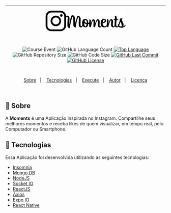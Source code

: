 ﻿___
<p align="center"> <img src="github/moments_logo.png" width="50%"></p>
<br/>
<p align="center">
<img alt="Course Event" src="https://img.shields.io/badge/omnistack-week%207-%23000000"/>
<img alt="GitHub Language Count" 		  src="https://img.shields.io/github/languages/count/alissonpratesperes/moments?color=000000"/>
<a href="https://github.com/alissonpratesperes/moments/search?l=javascript"><img alt="Top Language" src="https://img.shields.io/github/languages/top/alissonpratesperes/moments?color=000000"/></a>
<img alt="GitHub Repository Size" src="https://img.shields.io/github/repo-size/alissonpratesperes/moments?color=000000">
<img alt="GitHub Code Size" src="https://img.shields.io/github/languages/code-size/alissonpratesperes/moments?color=000000"/>
<a href="https://github.com/alissonpratesperes/moments/commits/main">
<img alt="GitHub Last Commit" src="https://img.shields.io/github/last-commit/alissonpratesperes/moments?color=000000"></a>
<a href ="https://github.com/alissonpratesperes/moments/blob/main/LICENSE"> <img alt="GitHub License" src="https://img.shields.io/badge/license-MIT-000000"/> 
</p>
<br/>
<p align="center">
<a href="#dart-sobre">Sobre</a>&nbsp;&nbsp;&nbsp;|&nbsp;&nbsp;&nbsp;
<a href="#battery-tecnologias">Tecnologias</a>&nbsp;&nbsp;&nbsp;|&nbsp;&nbsp;&nbsp;
<a href="#electric_plug-execute">Execute</a>&nbsp;&nbsp;&nbsp;|&nbsp;&nbsp;&nbsp;
<a href="#fuelpump-autor">Autor</a>&nbsp;&nbsp;&nbsp;|&nbsp;&nbsp;&nbsp;
<a href="#memo-licença">Licença</a>
</p>
<br/>



## :dart: Sobre
A **Moments** é uma Aplicação inspirada no Instagram. Compartilhe seus melhores momentos e receba likes de quem visualizar, em tempo real, pelo Computador ou Smartphone.

## :battery: Tecnologias
Essa Aplicação foi desenvolvida utilizando as seguintes tecnologias:

- <a href="https://insomnia.rest/">Insomnia</a>
- <a href="https://www.mongodb.com/">Mongo DB</a>
- <a href="https://nodejs.org/">NodeJS</a>
- <a href="https://socket.io/">Socket IO</a>
- <a href="https://reactjs.org/">ReactJS</a>
- <a href="https://axios-http.com/">Axios</a>
- <a href="https://expo.dev/">Expo IO</a>
- <a href="https://reactnative.dev/">React Native</a>
